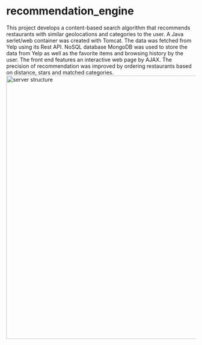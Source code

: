 # recommendation_engine
This project develops a content-based search algorithm that recommends restaurants with similar geolocations and categories to the user. A Java serlet/web container was created with Tomcat. The data was fetched from Yelp using its Rest API. NoSQL database MongoDB was used to store the data from Yelp as well as the favorite items and browsing history by the user. The front end features an interactive web page by AJAX. The precision of recommendation was improved by ordering restaurants based on distance, stars and matched categories.
<img width="701" alt="server structure" src="https://user-images.githubusercontent.com/23564572/47273120-2b4de480-d55d-11e8-88bd-cdae2d07afb5.png">
